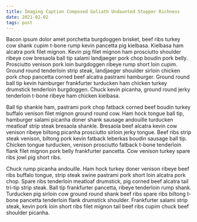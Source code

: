 ```yaml
---
title: Imaging Caption Composed Goliath Undaunted Stopper Richness
date: 2021-02-02
tags: post
---
```


Bacon ipsum dolor amet porchetta burgdoggen brisket, beef ribs turkey cow shank cupim t-bone rump kevin pancetta pig kielbasa.  Kielbasa ham alcatra pork filet mignon.  Kevin pig filet mignon ham prosciutto shoulder ribeye cow bresaola ball tip salami landjaeger pork chop boudin pork belly.  Prosciutto venison pork loin burgdoggen ribeye rump short loin cupim.  Ground round tenderloin strip steak, landjaeger shoulder sirloin chicken pork chop pancetta corned beef alcatra pastrami hamburger.  Ground round ball tip kevin hamburger frankfurter turducken ham chicken turkey drumstick tenderloin burgdoggen.  Chuck kevin picanha, ground round jerky tenderloin t-bone ribeye ham chicken kielbasa.

Ball tip shankle ham, pastrami pork chop fatback corned beef boudin turkey buffalo venison filet mignon ground round cow.  Ham hock tongue ball tip, hamburger salami picanha doner shank sausage andouille turducken meatloaf strip steak bresaola shankle.  Bresaola beef alcatra kevin cow venison ribeye biltong picanha prosciutto sirloin jerky tongue.  Beef ribs strip steak venison, biltong pork kevin fatback leberkas boudin sausage ball tip.  Chicken tongue turducken, venison prosciutto fatback t-bone tenderloin flank filet mignon pork belly frankfurter pancetta.  Cow venison turkey spare ribs jowl pig short ribs.

Chuck rump picanha andouille.  Ham hock turkey doner venison ribeye beef ribs buffalo tongue, strip steak swine pastrami pork short loin alcatra pork chop.  Spare ribs tenderloin meatloaf drumstick, pig corned beef alcatra tail tri-tip strip steak.  Ball tip frankfurter pancetta, ribeye tenderloin rump shank.  Turducken pig sirloin cow ground round shank beef ribs spare ribs biltong t-bone pancetta tenderloin flank drumstick shoulder.  Frankfurter salami strip steak, kevin pork loin short ribs filet mignon tail beef ribs cupim chuck beef shoulder picanha.